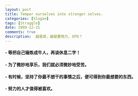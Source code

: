 ```yaml
---
layout: post
title: Temper ourselves into stronger selves.
categories: [Slogan]
tags: [Struggle]
date: 2099-12-31
comments: true
description:  越是菜，越是要努力，对吗？
---
```


#### - 等把自己锤炼成牛人，再谈休息二字！
#### - 为了微妙地享乐，我们就必须微妙地受苦。
#### - 有时候，坚持了你最不想干的事情之后，便可得到你最想要的东西。
#### - 努力的人才值得被喜欢。
